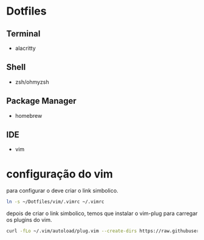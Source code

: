 # Dotfiles

## Terminal
- alacritty
## Shell
- zsh/ohmyzsh
## Package Manager
- homebrew
## IDE
- vim

# configuração do vim
para configurar o deve criar o link simbolico.
```bash
ln -s ~/Dotfiles/vim/.vimrc ~/.vimrc
```
depois de criar o link simbolico, temos que instalar o vim-plug
para carregar os plugins do vim.
```bash
curl -fLo ~/.vim/autoload/plug.vim --create-dirs https://raw.githubusercontent.com/junegunn/vim-plug/master/plug.vim
```
